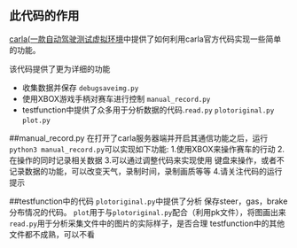 ## 此代码的作用

[carla(一款自动驾驶测试虚拟环境](www.carla.org)中提供了如何利用carla官方代码实现一些简单的功能。


该代码提供了更为详细的功能
- 收集数据并保存 `debugsaveimg.py`
- 使用XBOX游戏手柄对赛车进行控制 `manual_record.py`
- testfunction中提供了众多用于分析数据的代码.`read.py` `plotoriginal.py` `plot.py`


##manual_record.py
在打开了carla服务器端并开启其通信功能之后，运行`python3 manual_record.py`可以实现如下功能:
1.使用XBOX来操作赛车的行动
2.在操作的同时记录相关数据
3.可以通过调整代码来实现使用 键盘来操作，或者不记录数据的功能，可以改变天气，录制时间，录制画质等等
4.请关注代码的运行提示

##testfunction中的代码
`plotoriginal.py`中提供了分析 保存steer，gas，brake分布情况的代码。
`plot`用于与`plotoriginal.py`配合（利用pk文件），将图画出来
`read.py`用于分析采集文件中的图片的实际样子，是否合理
testfunction中的其他文件都不成熟，可以不看

